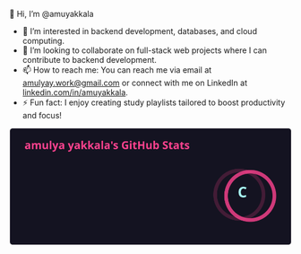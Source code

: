👋 Hi, I’m @amuyakkala
- 👀 I’m interested in backend development, databases, and cloud computing.
- 💞️ I’m looking to collaborate on full-stack web projects where I can contribute to backend development.
- 📫 How to reach me: You can reach me via email at [amulyay.work@gmail.com](mailto:amulyay.work@gmail.com) or connect with me on LinkedIn at [linkedin.com/in/amuyakkala](https://www.linkedin.com/in/amuyakkala).
- ⚡ Fun fact: I enjoy creating study playlists tailored to boost productivity and focus!

<!---
amuyakkala/amuyakkala is a ✨ special ✨ repository because its `README.md` (this file) appears on your GitHub profile.
You can click the Preview link to take a look at your changes.
--->
![My GitHub Stats](./stats.svg)
